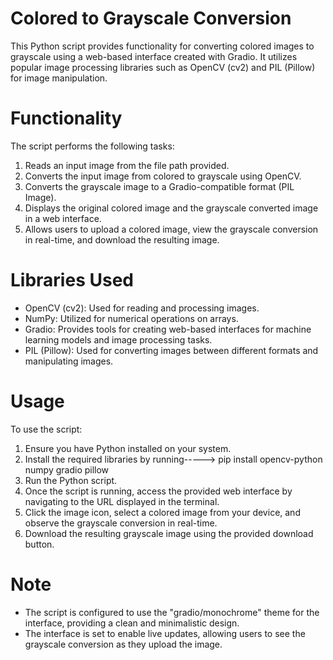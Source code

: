 # Colored to Grayscale Conversion
This Python script provides functionality for converting colored images to grayscale using a web-based interface created with Gradio. It utilizes popular image processing libraries such as OpenCV (cv2) and PIL (Pillow) for image manipulation.

# Functionality
The script performs the following tasks:

1. Reads an input image from the file path provided.
2. Converts the input image from colored to grayscale using OpenCV.
3. Converts the grayscale image to a Gradio-compatible format (PIL Image).
4. Displays the original colored image and the grayscale converted image in a web interface.
5. Allows users to upload a colored image, view the grayscale conversion in real-time, and download the resulting image.

# Libraries Used
- OpenCV (cv2): Used for reading and processing images.
- NumPy: Utilized for numerical operations on arrays.
- Gradio: Provides tools for creating web-based interfaces for machine learning models and image processing tasks.
- PIL (Pillow): Used for converting images between different formats and manipulating images.

# Usage
To use the script:
1. Ensure you have Python installed on your system.
2. Install the required libraries by running-----> pip install opencv-python numpy gradio pillow
3. Run the Python script.
4. Once the script is running, access the provided web interface by navigating to the URL displayed in the terminal.
5. Click the image icon, select a colored image from your device, and observe the grayscale conversion in real-time.
6. Download the resulting grayscale image using the provided download button.

# Note
- The script is configured to use the "gradio/monochrome" theme for the interface, providing a clean and minimalistic design.
- The interface is set to enable live updates, allowing users to see the grayscale conversion as they upload the image.
